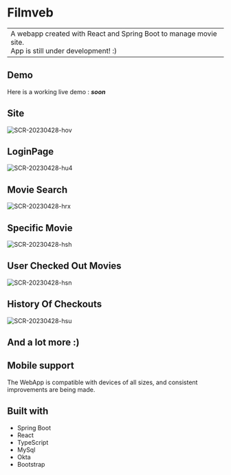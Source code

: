# Filmveb
<table>
<tr>
<td>
  A webapp created with React and Spring Boot to manage movie site.
  <br/>
  App is still under development! :)
</td>
</tr>
</table>


## Demo
Here is a working live demo :  <em><strong>soon</strong></em>

## Site
![SCR-20230428-hov](https://user-images.githubusercontent.com/115621536/235128685-4df457c4-717d-4dc9-820b-10cf2fc3408f.jpeg)



## LoginPage
![SCR-20230428-hu4](https://user-images.githubusercontent.com/115621536/235129977-1ae55b36-e3ab-47dd-a145-217405904c16.png)



## Movie Search
![SCR-20230428-hrx](https://user-images.githubusercontent.com/115621536/235128767-9dc22e46-ab1e-476a-be0f-d86beaf61c7f.png)



## Specific Movie
![SCR-20230428-hsh](https://user-images.githubusercontent.com/115621536/235128780-f6eb575a-7b3c-4ae8-b4d1-623cd97894ac.png)



## User Checked Out Movies
![SCR-20230428-hsn](https://user-images.githubusercontent.com/115621536/235128799-740fff75-427c-49a4-89d7-b13a1c314b4c.png)



## History Of Checkouts
![SCR-20230428-hsu](https://user-images.githubusercontent.com/115621536/235128858-3c3880cf-8b60-4f0b-b138-25237a687ca7.png)



## And a lot more :) 


## Mobile support
The WebApp is compatible with devices of all sizes, and consistent improvements are being made.


## Built with 

- Spring Boot
- React
- TypeScript
- MySql
- Okta
- Bootstrap




